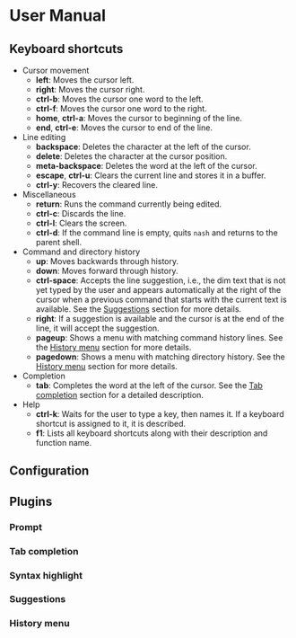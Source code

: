 # User Manual

## Keyboard shortcuts
- Cursor movement
    - **left**: Moves the cursor left.
    - **right**: Moves the cursor right.
    - **ctrl-b**: Moves the cursor one word to the left.
    - **ctrl-f**: Moves the cursor one word to the right.
    - **home**, **ctrl-a**: Moves the cursor to beginning of the line.
    - **end**, **ctrl-e**: Moves the cursor to end of the line.
- Line editing
    - **backspace**: Deletes the character at the left of the cursor.
    - **delete**: Deletes the character at the cursor position.
    - **meta-backspace**: Deletes the word at the left of the cursor.
    - **escape**, **ctrl-u**: Clears the current line and stores it in a buffer.
    - **ctrl-y**: Recovers the cleared line.
- Miscellaneous
    - **return**: Runs the command currently being edited.
    - **ctrl-c**: Discards the line.
    - **ctrl-l**: Clears the screen.
    - **ctrl-d**: If the command line is empty, quits `nash` and returns to the parent shell.
- Command and directory history
    - **up**: Moves backwards through history.
    - **down**: Moves forward through history.
    - **ctrl-space**: Accepts the line suggestion, i.e., the dim text that is not yet typed by the
        user and appears automatically at the right of the cursor when a previous command that starts
        with the current text is available. See the [Suggestions](#suggestions) section for more details.
    - **right**: If a suggestion is available and the cursor is at the end of the line,
        it will accept the suggestion.
    - **pageup**: Shows a menu with matching command history lines. See the [History menu](#history-menu)
        section for more details.
    - **pagedown**: Shows a menu with matching directory history. See the [History menu](#history-menu)
        section for more details.
- Completion
    - **tab**: Completes the word at the left of the cursor. See the [Tab completion](#tab-completion) section for a detailed description.
- Help
    - **ctrl-k**: Waits for the user to type a key, then names it. If a keyboard
        shortcut is assigned to it, it is described.
    - **f1**: Lists all keyboard shortcuts along with their description and function name.

## Configuration

## Plugins

### Prompt

### Tab completion

### Syntax highlight

### Suggestions

### History menu
